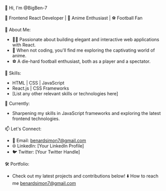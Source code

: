 👋 Hi, I'm @BigBen-7

🚀 Frontend React Developer | 💙 Anime Enthusiast | ⚽ Football Fan

🌟 About Me:
- 👨‍💻 Passionate about building elegant and interactive web applications with React.
- 🌆 When not coding, you'll find me exploring the captivating world of anime.
- ⚽ A die-hard football enthusiast, both as a player and a spectator.

🔧 Skills:
- HTML | CSS | JavaScript
- React.js | CSS Frameworks
- [List any other relevant skills or technologies here]

🌱 Currently:
- Sharpening my skills in JavaScript frameworks and exploring the latest frontend technologies.

📫 Let's Connect:
- 📧 Email: benardsimon7@gmail.com
- 🌐 LinkedIn: [Your LinkedIn Profile]
- 🐦 Twitter: [Your Twitter Handle]

🛠️ Portfolio:
- Check out my latest projects and contributions below! ⬇️
How to reach me benardsimon7@gmail.com 

<!---
BigBen-7/BigBen-7 is a ✨ special ✨ repository because its `README.md` (this file) appears on your GitHub profile.
You can click the Preview link to take a look at your changes.
--->
